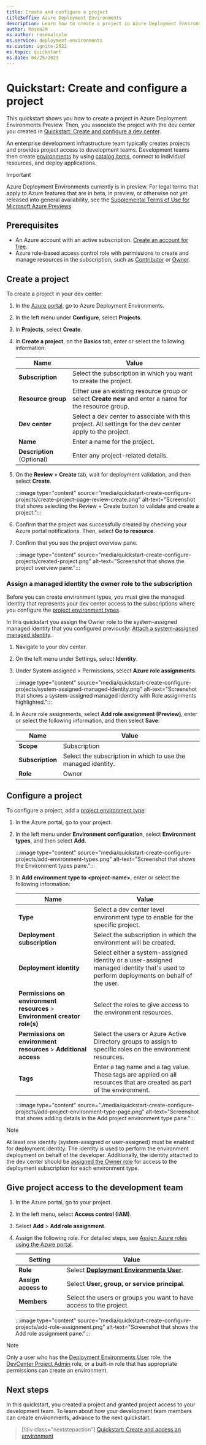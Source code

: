 ```yaml
---
title: Create and configure a project
titleSuffix: Azure Deployment Environments
description: Learn how to create a project in Azure Deployment Environments and associate the project with a dev center.
author: RoseHJM
ms.author: rosemalcolm
ms.service: deployment-environments
ms.custom: ignite-2022
ms.topic: quickstart
ms.date: 04/25/2023
---
```


# Quickstart: Create and configure a project

This quickstart shows you how to create a project in Azure Deployment Environments Preview. Then, you associate the project with the dev center you created in [Quickstart: Create and configure a dev center](./quickstart-create-and-configure-devcenter.md).

An enterprise development infrastructure team typically creates projects and provides project access to development teams. Development teams then create [environments](concept-environments-key-concepts.md#environments) by using [catalog items](concept-environments-key-concepts.md#catalog-items), connect to individual resources, and deploy applications.

> [!IMPORTANT]
> Azure Deployment Environments currently is in preview. For legal terms that apply to Azure features that are in beta, in preview, or otherwise not yet released into general availability, see the [Supplemental Terms of Use for Microsoft Azure Previews](https://azure.microsoft.com/support/legal/preview-supplemental-terms/).

## Prerequisites

- An Azure account with an active subscription. [Create an account for free](https://azure.microsoft.com/free/?WT.mc_id=A261C142F).
- Azure role-based access control role with permissions to create and manage resources in the subscription, such as [Contributor](../role-based-access-control/built-in-roles.md#contributor) or [Owner](../role-based-access-control/built-in-roles.md#owner).

## Create a project

To create a project in your dev center:

1. In the [Azure portal](https://portal.azure.com/), go to Azure Deployment Environments.

1. In the left menu under **Configure**, select **Projects**.

1. In **Projects**, select **Create**.

1. In **Create a project**, on the **Basics** tab, enter or select the following information:

     |Name   |Value   |
     |----------|-----------|
     |**Subscription**     |Select the subscription in which you want to create the project.       |
     |**Resource group**|Either use an existing resource group or select **Create new** and enter a name for the resource group.   |
     |**Dev center**|Select a dev center to associate with this project. All settings for the dev center apply to the project.   |
     |**Name**|Enter a name for the project.  |
     |**Description** (Optional) |Enter any project-related details.  |

1. On the **Review + Create** tab, wait for deployment validation, and then select **Create**.

    :::image type="content" source="media/quickstart-create-configure-projects/create-project-page-review-create.png" alt-text="Screenshot that shows selecting the Review + Create button to validate and create a project.":::

1. Confirm that the project was successfully created by checking your Azure portal notifications. Then, select **Go to resource**.

1. Confirm that you see the project overview pane.

    :::image type="content" source="media/quickstart-create-configure-projects/created-project.png" alt-text="Screenshot that shows the project overview pane.":::

### Assign a managed identity the owner role to the subscription
Before you can create environment types, you must give the managed identity that represents your dev center access to the subscriptions where you configure the [project environment types](concept-environments-key-concepts.md#project-environment-types). 

In this quickstart you assign the Owner role to the system-assigned managed identity that you configured previously: [Attach a system-assigned managed identity](quickstart-create-and-configure-devcenter.md#attach-a-system-assigned-managed-identity).

1.	Navigate to your dev center.
1.  On the left menu under Settings, select **Identity**.
1.	Under System assigned > Permissions, select **Azure role assignments**.

    :::image type="content" source="media/quickstart-create-configure-projects/system-assigned-managed-identity.png" alt-text="Screenshot that shows a system-assigned managed identity with Role assignments highlighted.":::

1. In Azure role assignments, select **Add role assignment (Preview)**, enter or select the following information, and then select **Save**:
    
    |Name     |Value     |
    |---------|----------|
    |**Scope**|Subscription|
    |**Subscription**|Select the subscription in which to use the managed identity.|
    |**Role**|Owner|

## Configure a project

To configure a project, add a [project environment type](how-to-configure-project-environment-types.md):

1. In the Azure portal, go to your project.

1. In the left menu under **Environment configuration**, select **Environment types**, and then select **Add**.

    :::image type="content" source="media/quickstart-create-configure-projects/add-environment-types.png" alt-text="Screenshot that shows the Environment types pane.":::

1. In **Add environment type to \<project-name\>**, enter or select the following information:

    |Name     |Value     |
    |---------|----------|
    |**Type**| Select a dev center level environment type to enable for the specific project.|
    |**Deployment subscription**| Select the subscription in which the environment will be created.|
    |**Deployment identity** | Select either a system-assigned identity or a user-assigned managed identity that's used to perform deployments on behalf of the user.|
    |**Permissions on environment resources** > **Environment creator role(s)**|  Select the roles to give access to the environment resources.|
    |**Permissions on environment resources** > **Additional access** | Select the users or Azure Active Directory groups to assign to specific roles on the environment resources.|
    |**Tags** | Enter a tag name and a tag value. These tags are applied on all resources that are created as part of the environment.|

   :::image type="content" source="./media/quickstart-create-configure-projects/add-project-environment-type-page.png" alt-text="Screenshot that shows adding details in the Add project environment type pane.":::

> [!NOTE]
> At least one identity (system-assigned or user-assigned) must be enabled for deployment identity. The identity is used to perform the environment deployment on behalf of the developer. Additionally, the identity attached to the dev center should be [assigned the Owner role](how-to-configure-managed-identity.md) for  access to the deployment subscription for each environment type.

## Give project access to the development team

1. In the Azure portal, go to your project.

1. In the left menu, select **Access control (IAM)**.

1. Select **Add** > **Add role assignment**.

1. Assign the following role. For detailed steps, see [Assign Azure roles using the Azure portal](../role-based-access-control/role-assignments-portal.md).
    
    | Setting | Value |
    | --- | --- |
    | **Role** | Select **[Deployment Environments User](how-to-configure-deployment-environments-user.md)**. |
    | **Assign access to** | Select **User, group, or service principal**. |
    | **Members** | Select the users or groups you want to have access to the project. |

    :::image type="content" source="media/quickstart-create-configure-projects/add-role-assignment.png" alt-text="Screenshot that shows the Add role assignment pane.":::

> [!NOTE]
> Only a user who has the [Deployment Environments User](how-to-configure-deployment-environments-user.md) role, the [DevCenter Project Admin](how-to-configure-project-admin.md) role, or a built-in role that has appropriate permissions can create an environment.

## Next steps

In this quickstart, you created a project and granted project access to your development team. To learn about how your development team members can create environments, advance to the next quickstart.

> [!div class="nextstepaction"]
> [Quickstart: Create and access an environment](quickstart-create-access-environments.md)
